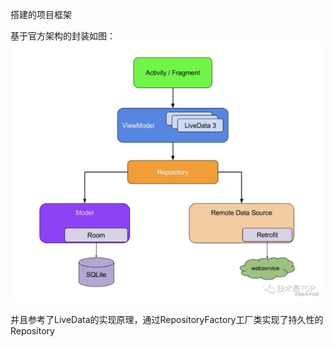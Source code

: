 搭建的项目框架

基于官方架构的封装如图：
![img.png](img.png)

并且参考了LiveData的实现原理，通过RepositoryFactory工厂类实现了持久性的Repository

